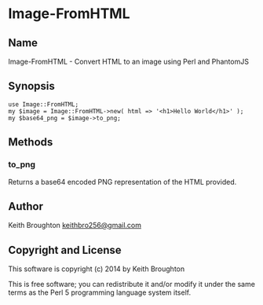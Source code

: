 Image-FromHTML
==========

Name
----

Image-FromHTML - Convert HTML to an image using Perl and PhantomJS

Synopsis
--------

    use Image::FromHTML;
    my $image = Image::FromHTML->new( html => '<h1>Hello World</h1>' );
    my $base64_png = $image->to_png;

Methods
-------

### to_png

Returns a base64 encoded PNG representation of the HTML provided.

Author
------

Keith Broughton <keithbro256@gmail.com>

Copyright and License
---------------------

This software is copyright (c) 2014 by Keith Broughton

This is free software; you can redistribute it and/or modify it under the same terms as the Perl 5 programming language system itself.

